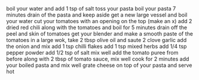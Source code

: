 boil your water and add 1 tsp of salt
toss your pasta
boil your pasta 7 minutes 
drain of the pasta and keep aside
get a new large vessel and boil your water 
cut your tomatoes with an opening on the top (make an x)
add 2 dried red chili along with the tomatoes and boil for 5 minutes
drain off the peel and skin of tomatoes 
get your blender and make a smooth paste of the tomatoes
in a large wok, take 2 tbsp olive oil and saute 2 clove garlic 
add the onion and mix
add 1 tsp chilli flakes
add 1 tsp mixed herbs 
add 1/4 tsp pepper powder
add 1/2 tsp of salt 
mix well 
add the tomato puree from before along with 2 tbsp of tomato sauce, mix well
cook for 2 minutes 
add your boiled pasta and mix well
grate cheese on top of your pasta and serve hot
